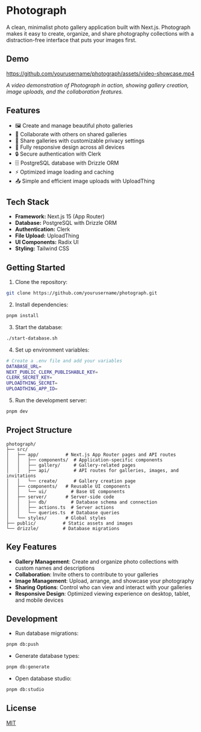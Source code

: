 # Photograph

A clean, minimalist photo gallery application built with Next.js. Photograph makes it easy to create, organize, and share photography collections with a distraction-free interface that puts your images first.

## Demo

https://github.com/yourusername/photograph/assets/video-showcase.mp4

_A video demonstration of Photograph in action, showing gallery creation, image uploads, and the collaboration features._

## Features

- 🖼️ Create and manage beautiful photo galleries
- 👥 Collaborate with others on shared galleries
- 🔗 Share galleries with customizable privacy settings
- 📱 Fully responsive design across all devices
- 🔒 Secure authentication with Clerk
- 🗄️ PostgreSQL database with Drizzle ORM
- ⚡ Optimized image loading and caching
- 📤 Simple and efficient image uploads with UploadThing

## Tech Stack

- **Framework:** Next.js 15 (App Router)
- **Database:** PostgreSQL with Drizzle ORM
- **Authentication:** Clerk
- **File Upload:** UploadThing
- **UI Components:** Radix UI
- **Styling:** Tailwind CSS

## Getting Started

1. Clone the repository:
```bash
git clone https://github.com/yourusername/photograph.git
```

2. Install dependencies:
```bash
pnpm install
```

3. Start the database:
```bash
./start-database.sh
```

4. Set up environment variables:
```bash
# Create a .env file and add your variables
DATABASE_URL=
NEXT_PUBLIC_CLERK_PUBLISHABLE_KEY=
CLERK_SECRET_KEY=
UPLOADTHING_SECRET=
UPLOADTHING_APP_ID=
```

5. Run the development server:
```bash
pnpm dev
```

## Project Structure

```
photograph/
├── src/
│   ├── app/          # Next.js App Router pages and API routes
│   │   ├── components/  # Application-specific components
│   │   ├── gallery/     # Gallery-related pages
│   │   ├── api/         # API routes for galleries, images, and invitations
│   │   └── create/      # Gallery creation page
│   ├── components/   # Reusable UI components
│   │   └── ui/         # Base UI components
│   ├── server/       # Server-side code
│   │   ├── db/         # Database schema and connection
│   │   ├── actions.ts  # Server actions
│   │   └── queries.ts  # Database queries
│   └── styles/       # Global styles
├── public/          # Static assets and images
└── drizzle/         # Database migrations
```

## Key Features

- **Gallery Management**: Create and organize photo collections with custom names and descriptions
- **Collaboration**: Invite others to contribute to your galleries
- **Image Management**: Upload, arrange, and showcase your photography
- **Sharing Options**: Control who can view and interact with your galleries
- **Responsive Design**: Optimized viewing experience on desktop, tablet, and mobile devices

## Development

- Run database migrations:
```bash
pnpm db:push
```

- Generate database types:
```bash
pnpm db:generate
```

- Open database studio:
```bash
pnpm db:studio
```

## License

[MIT](LICENSE)
